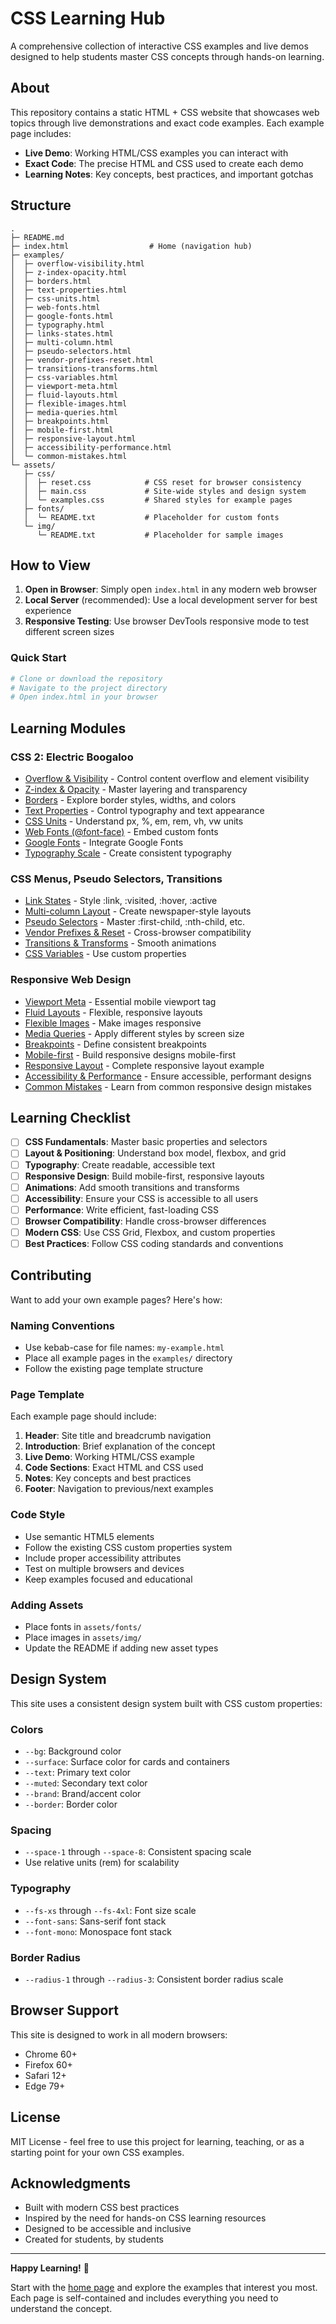 # CSS Learning Hub

A comprehensive collection of interactive CSS examples and live demos designed to help students master CSS concepts through hands-on learning.

## About

This repository contains a static HTML + CSS website that showcases web topics through live demonstrations and exact code examples. Each example page includes:

- **Live Demo**: Working HTML/CSS examples you can interact with
- **Exact Code**: The precise HTML and CSS used to create each demo
- **Learning Notes**: Key concepts, best practices, and important gotchas

## Structure

```
.
├─ README.md
├─ index.html                  # Home (navigation hub)
├─ examples/
│  ├─ overflow-visibility.html
│  ├─ z-index-opacity.html
│  ├─ borders.html
│  ├─ text-properties.html
│  ├─ css-units.html
│  ├─ web-fonts.html
│  ├─ google-fonts.html
│  ├─ typography.html
│  ├─ links-states.html
│  ├─ multi-column.html
│  ├─ pseudo-selectors.html
│  ├─ vendor-prefixes-reset.html
│  ├─ transitions-transforms.html
│  ├─ css-variables.html
│  ├─ viewport-meta.html
│  ├─ fluid-layouts.html
│  ├─ flexible-images.html
│  ├─ media-queries.html
│  ├─ breakpoints.html
│  ├─ mobile-first.html
│  ├─ responsive-layout.html
│  ├─ accessibility-performance.html
│  └─ common-mistakes.html
└─ assets/
   ├─ css/
   │  ├─ reset.css            # CSS reset for browser consistency
   │  ├─ main.css             # Site-wide styles and design system
   │  └─ examples.css         # Shared styles for example pages
   ├─ fonts/
   │  └─ README.txt           # Placeholder for custom fonts
   └─ img/
      └─ README.txt           # Placeholder for sample images
```

## How to View

1. **Open in Browser**: Simply open `index.html` in any modern web browser
2. **Local Server** (recommended): Use a local development server for best experience
3. **Responsive Testing**: Use browser DevTools responsive mode to test different screen sizes

### Quick Start

```bash
# Clone or download the repository
# Navigate to the project directory
# Open index.html in your browser
```

## Learning Modules

### CSS 2: Electric Boogaloo
- [Overflow & Visibility](examples/overflow-visibility.html) - Control content overflow and element visibility
- [Z-index & Opacity](examples/z-index-opacity.html) - Master layering and transparency
- [Borders](examples/borders.html) - Explore border styles, widths, and colors
- [Text Properties](examples/text-properties.html) - Control typography and text appearance
- [CSS Units](examples/css-units.html) - Understand px, %, em, rem, vh, vw units
- [Web Fonts (@font-face)](examples/web-fonts.html) - Embed custom fonts
- [Google Fonts](examples/google-fonts.html) - Integrate Google Fonts
- [Typography Scale](examples/typography.html) - Create consistent typography

### CSS Menus, Pseudo Selectors, Transitions
- [Link States](examples/links-states.html) - Style :link, :visited, :hover, :active
- [Multi-column Layout](examples/multi-column.html) - Create newspaper-style layouts
- [Pseudo Selectors](examples/pseudo-selectors.html) - Master :first-child, :nth-child, etc.
- [Vendor Prefixes & Reset](examples/vendor-prefixes-reset.html) - Cross-browser compatibility
- [Transitions & Transforms](examples/transitions-transforms.html) - Smooth animations
- [CSS Variables](examples/css-variables.html) - Use custom properties

### Responsive Web Design
- [Viewport Meta](examples/viewport-meta.html) - Essential mobile viewport tag
- [Fluid Layouts](examples/fluid-layouts.html) - Flexible, responsive layouts
- [Flexible Images](examples/flexible-images.html) - Make images responsive
- [Media Queries](examples/media-queries.html) - Apply different styles by screen size
- [Breakpoints](examples/breakpoints.html) - Define consistent breakpoints
- [Mobile-first](examples/mobile-first.html) - Build responsive designs mobile-first
- [Responsive Layout](examples/responsive-layout.html) - Complete responsive layout example
- [Accessibility & Performance](examples/accessibility-performance.html) - Ensure accessible, performant designs
- [Common Mistakes](examples/common-mistakes.html) - Learn from common responsive design mistakes

## Learning Checklist

- [ ] **CSS Fundamentals**: Master basic properties and selectors
- [ ] **Layout & Positioning**: Understand box model, flexbox, and grid
- [ ] **Typography**: Create readable, accessible text
- [ ] **Responsive Design**: Build mobile-first, responsive layouts
- [ ] **Animations**: Add smooth transitions and transforms
- [ ] **Accessibility**: Ensure your CSS is accessible to all users
- [ ] **Performance**: Write efficient, fast-loading CSS
- [ ] **Browser Compatibility**: Handle cross-browser differences
- [ ] **Modern CSS**: Use CSS Grid, Flexbox, and custom properties
- [ ] **Best Practices**: Follow CSS coding standards and conventions

## Contributing

Want to add your own example pages? Here's how:

### Naming Conventions
- Use kebab-case for file names: `my-example.html`
- Place all example pages in the `examples/` directory
- Follow the existing page template structure

### Page Template
Each example page should include:
1. **Header**: Site title and breadcrumb navigation
2. **Introduction**: Brief explanation of the concept
3. **Live Demo**: Working HTML/CSS example
4. **Code Sections**: Exact HTML and CSS used
5. **Notes**: Key concepts and best practices
6. **Footer**: Navigation to previous/next examples

### Code Style
- Use semantic HTML5 elements
- Follow the existing CSS custom properties system
- Include proper accessibility attributes
- Test on multiple browsers and devices
- Keep examples focused and educational

### Adding Assets
- Place fonts in `assets/fonts/`
- Place images in `assets/img/`
- Update the README if adding new asset types

## Design System

This site uses a consistent design system built with CSS custom properties:

### Colors
- `--bg`: Background color
- `--surface`: Surface color for cards and containers
- `--text`: Primary text color
- `--muted`: Secondary text color
- `--brand`: Brand/accent color
- `--border`: Border color

### Spacing
- `--space-1` through `--space-8`: Consistent spacing scale
- Use relative units (rem) for scalability

### Typography
- `--fs-xs` through `--fs-4xl`: Font size scale
- `--font-sans`: Sans-serif font stack
- `--font-mono`: Monospace font stack

### Border Radius
- `--radius-1` through `--radius-3`: Consistent border radius scale

## Browser Support

This site is designed to work in all modern browsers:
- Chrome 60+
- Firefox 60+
- Safari 12+
- Edge 79+

## License

MIT License - feel free to use this project for learning, teaching, or as a starting point for your own CSS examples.

## Acknowledgments

- Built with modern CSS best practices
- Inspired by the need for hands-on CSS learning resources
- Designed to be accessible and inclusive
- Created for students, by students

---

**Happy Learning!** 🎨

Start with the [home page](index.html) and explore the examples that interest you most. Each page is self-contained and includes everything you need to understand the concept.
